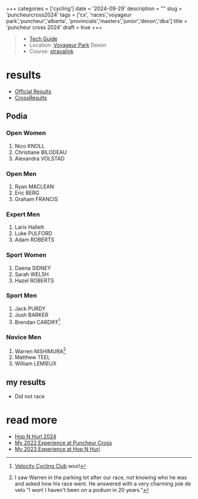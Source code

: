 +++
categories = ['cycling']
date = '2024-09-29'
description = ""
slug = 'puncheurcross2024'
tags = ['cx', 'races','voyageur park','puncheur','alberta', 'provincials','masters','junior','devon','dba']
title = 'puncheur cross 2024'
draft = true
+++

> * [Tech Guide](https://www.albertabicycle.ab.ca/uploads/files/DEVON%20BICYCLE%20ASSOCIATION%20PRESENTS%202023%20CYCLOCROSS%20PROVINCIAL%20RACE.pdf) 
> * Location: [Voyageur Park](../voyageurpark/) Devon
> * Course: [stravalink](https://www.strava.com/segments/35564994)



# results

* [Official Results](https://www.albertabicycle.ab.ca/uploads/files/2023%20Cross%20Results/DBA%20Provincials%202023.pdf)
* [CrossResults](https://www.crossresults.com/race/11768)

## Podia
### Open Women

1. Nico KNOLL
2. Christiane BILODEAU
3. Alexandra VOLSTAD

### Open Men

1. Ryan MACLEAN
2. Eric BERG
3. Graham FRANCIS

### Expert Men

1. Larix Hallett
2. Luke PULFORD
3. Adam ROBERTS

### Sport Women

1. Daena SIDNEY
2. Sarah WELSH
3. Hazel ROBERTS

### Sport Men

1. Jack PURDY
2. Josh BARKER
3. Brendan CARDIFF[^6] 

[^6]: [Velocity Cycling Club](../vcc/) woo!

### Novice Men

1. Warren NISHIMURA[^5]
2. Matthew TEEL
3. William LEMIEUX

[^5]: I saw Warren in the parking lot after our race, not knowing who he was and asked how his race went. He answered with a very charming joie de velo "I won! I haven't been on a podium in 20 years."

## my results

* Did not race

# read more

* [Hop N Hurl 2024](../hopnhurl2024/)
* [My 2022 Experience at Puncheur Cross](../puncheurcross2022/)
* [My 2023 Experience at Hop N Hurl](../hopnhurl2023/)
